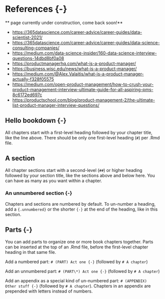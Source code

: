 
# References {-}
** page currently under construction, come back soon!**  

* https://365datascience.com/career-advice/career-guides/data-scientist-2021/
* https://365datascience.com/career-advice/career-guides/data-science-consulting-companies/
* https://medium.com/data-science-insider/160-data-science-interview-questions-14dbd8bf0a08
* https://productmanagerhq.com/what-is-a-product-manager/
* https://business.wisc.edu/news/what-is-a-product-manager/
* https://medium.com/@Alex.Valaitis/what-is-a-product-manager-actually-f328f05575
* https://medium.com/open-product-management/how-to-crush-your-product-management-interview-ultimate-guide-for-all-aspiring-pms-8c6172ed697c
* https://productschool.com/blog/product-management-2/the-ultimate-list-product-manager-interview-questions/




## Hello bookdown {-}

All chapters start with a first-level heading followed by your chapter title, like the line above. There should be only one first-level heading (`#`) per .Rmd file.

## A section

All chapter sections start with a second-level (`##`) or higher heading followed by your section title, like the sections above and below here. You can have as many as you want within a chapter.

### An unnumbered section {-}

Chapters and sections are numbered by default. To un-number a heading, add a `{.unnumbered}` or the shorter `{-}` at the end of the heading, like in this section.

## Parts {-}

You can add parts to organize one or more book chapters together. Parts can be inserted at the top of an .Rmd file, before the first-level chapter heading in that same file. 

Add a numbered part: `# (PART) Act one {-}` (followed by `# A chapter`)

Add an unnumbered part: `# (PART\*) Act one {-}` (followed by `# A chapter`)

Add an appendix as a special kind of un-numbered part: `# (APPENDIX) Other stuff {-}` (followed by `# A chapter`). Chapters in an appendix are prepended with letters instead of numbers.
